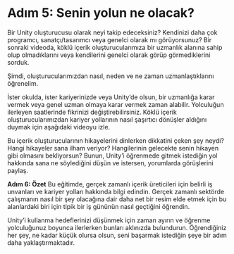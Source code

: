 # Adım 5: Senin yolun ne olacak?

Bir Unity oluşturucusu olarak neyi takip edeceksiniz? Kendinizi daha çok programcı, sanatçı/tasarımcı veya genelci olarak mı görüyorsunuz? Bir sonraki videoda, köklü içerik oluşturucularımıza bir uzmanlık alanına sahip olup olmadıklarını veya kendilerini genelci olarak görüp görmediklerini sorduk.

Şimdi, oluşturucularımızdan nasıl, neden ve ne zaman uzmanlaştıklarını öğrenelim.

İster okulda, ister kariyerinizde veya Unity’de olsun, bir uzmanlığa karar vermek veya genel uzman olmaya karar vermek zaman alabilir. Yolculuğun ilerleyen saatlerinde fikrinizi değiştirebilirsiniz. Köklü içerik oluşturucularımızdan kariyer yollarının nasıl şaşırtıcı dönüşler aldığını duymak için aşağıdaki videoyu izle.

Bu içerik oluşturucularının hikayelerini dinlerken dikkatini çeken şey neydi? Hangi hikayeler sana ilham veriyor? Hangilerinin gelecekte senin hikayen gibi olmasını bekliyorsun? Bunun, Unity’i öğrenmede gitmek istediğin yol hakkında sana ne söylediğini düşün ve istersen, yorumlarda görüşlerini paylaş.

**Adım 6: Özet**
Bu eğitimde, gerçek zamanlı içerik üreticileri için belirli iş unvanları ve kariyer yolları hakkında bilgi edindin. Gerçek zamanlı sektörde çalışmanın nasıl bir şey olacağına dair daha net bir resim elde etmek için bu alanlardaki biri için tipik bir iş gününün nasıl geçtiğini öğrendin.

Unity’i kullanma hedeflerinizi düşünmek için zaman ayırın ve öğrenme yolculuğunuz boyunca ilerlerken bunları aklınızda bulundurun. Öğrendiğiniz her şey, ne kadar küçük olursa olsun, seni başarmak istediğin şeye bir adım daha yaklaştırmaktadır.
